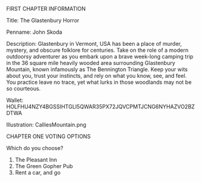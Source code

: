 FIRST CHAPTER INFORMATION

Title: The Glastenbury Horror

Penname: John Skoda

Description: Glastenbury in Vermont, USA has been a place of murder, mystery, and obscure folklore for centuries. Take on the role of a modern outdoorsy adventurer as you embark upon a brave week-long camping trip in the 36 square mile heavily wooded area surrounding Glastenbury Mountain, known infamously as The Bennington Triangle. Keep your wits about you, trust your instincts, and rely on what you know, see, and feel. You practice leave no trace, yet what lurks in those woodlands may not be so courteous.

Wallet: HOLFHU4NZY4BGSSIHTGLI5QWAR35PX72JQVCPMTJCNG6NYHAZVO2BZDTWA

Illustration: CalliesMountain.png

CHAPTER ONE VOTING OPTIONS

Which do you choose?

1. The Pleasant Inn
2. The Green Gopher Pub
3. Rent a car, and go
